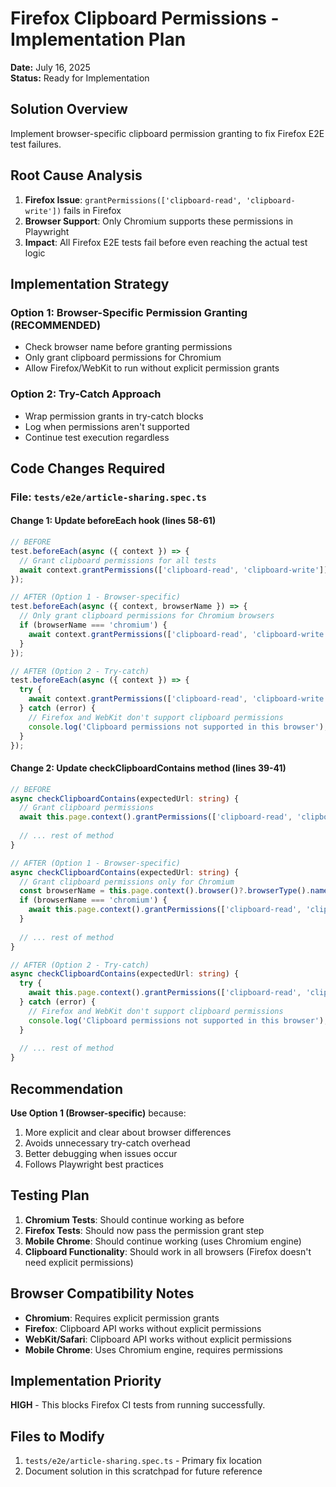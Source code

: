 # Firefox Clipboard Permissions - Implementation Plan

**Date:** July 16, 2025  
**Status:** Ready for Implementation

## Solution Overview

Implement browser-specific clipboard permission granting to fix Firefox E2E test failures.

## Root Cause Analysis

1. **Firefox Issue**: `grantPermissions(['clipboard-read', 'clipboard-write'])` fails in Firefox
2. **Browser Support**: Only Chromium supports these permissions in Playwright
3. **Impact**: All Firefox E2E tests fail before even reaching the actual test logic

## Implementation Strategy

### Option 1: Browser-Specific Permission Granting (RECOMMENDED)
- Check browser name before granting permissions
- Only grant clipboard permissions for Chromium
- Allow Firefox/WebKit to run without explicit permission grants

### Option 2: Try-Catch Approach
- Wrap permission grants in try-catch blocks
- Log when permissions aren't supported
- Continue test execution regardless

## Code Changes Required

### File: `tests/e2e/article-sharing.spec.ts`

#### Change 1: Update beforeEach hook (lines 58-61)
```typescript
// BEFORE
test.beforeEach(async ({ context }) => {
  // Grant clipboard permissions for all tests
  await context.grantPermissions(['clipboard-read', 'clipboard-write']);
});

// AFTER (Option 1 - Browser-specific)
test.beforeEach(async ({ context, browserName }) => {
  // Only grant clipboard permissions for Chromium browsers
  if (browserName === 'chromium') {
    await context.grantPermissions(['clipboard-read', 'clipboard-write']);
  }
});

// AFTER (Option 2 - Try-catch)
test.beforeEach(async ({ context }) => {
  try {
    await context.grantPermissions(['clipboard-read', 'clipboard-write']);
  } catch (error) {
    // Firefox and WebKit don't support clipboard permissions
    console.log('Clipboard permissions not supported in this browser');
  }
});
```

#### Change 2: Update checkClipboardContains method (lines 39-41)
```typescript
// BEFORE
async checkClipboardContains(expectedUrl: string) {
  // Grant clipboard permissions
  await this.page.context().grantPermissions(['clipboard-read', 'clipboard-write']);
  
  // ... rest of method
}

// AFTER (Option 1 - Browser-specific)
async checkClipboardContains(expectedUrl: string) {
  // Grant clipboard permissions only for Chromium
  const browserName = this.page.context().browser()?.browserType().name();
  if (browserName === 'chromium') {
    await this.page.context().grantPermissions(['clipboard-read', 'clipboard-write']);
  }
  
  // ... rest of method
}

// AFTER (Option 2 - Try-catch)
async checkClipboardContains(expectedUrl: string) {
  try {
    await this.page.context().grantPermissions(['clipboard-read', 'clipboard-write']);
  } catch (error) {
    // Firefox and WebKit don't support clipboard permissions
    console.log('Clipboard permissions not supported in this browser');
  }
  
  // ... rest of method
}
```

## Recommendation

**Use Option 1 (Browser-specific)** because:
1. More explicit and clear about browser differences
2. Avoids unnecessary try-catch overhead
3. Better debugging when issues occur
4. Follows Playwright best practices

## Testing Plan

1. **Chromium Tests**: Should continue working as before
2. **Firefox Tests**: Should now pass the permission grant step
3. **Mobile Chrome**: Should continue working (uses Chromium engine)
4. **Clipboard Functionality**: Should work in all browsers (Firefox doesn't need explicit permissions)

## Browser Compatibility Notes

- **Chromium**: Requires explicit permission grants
- **Firefox**: Clipboard API works without explicit permissions
- **WebKit/Safari**: Clipboard API works without explicit permissions
- **Mobile Chrome**: Uses Chromium engine, requires permissions

## Implementation Priority

**HIGH** - This blocks Firefox CI tests from running successfully.

## Files to Modify

1. `tests/e2e/article-sharing.spec.ts` - Primary fix location
2. Document solution in this scratchpad for future reference